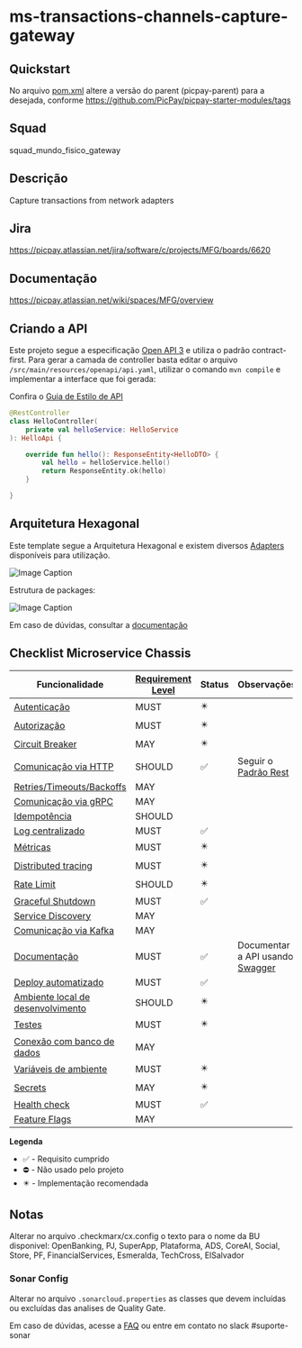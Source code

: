 # ms-transactions-channels-capture-gateway

## Quickstart
No arquivo [pom.xml](pom.xml) altere a versão do parent (picpay-parent) para a desejada, conforme https://github.com/PicPay/picpay-starter-modules/tags

## Squad
squad_mundo_fisico_gateway

## Descrição
Capture transactions from network adapters

## Jira
https://picpay.atlassian.net/jira/software/c/projects/MFG/boards/6620

## Documentação
https://picpay.atlassian.net/wiki/spaces/MFG/overview

## Criando a API
Este projeto segue a especificação [Open API 3](https://swagger.io/specification/) e utiliza o padrão contract-first. 
Para gerar a camada de controller basta editar o arquivo `/src/main/resources/openapi/api.yaml`, utilizar o comando `mvn compile` e implementar a interface que foi gerada:

Confira o [Guia de Estilo de API](https://picpay.atlassian.net/wiki/spaces/CHPJ/pages/2545516904/Guia+de+estilo+de+APIs) 

```kotlin
@RestController
class HelloController(
    private val helloService: HelloService
): HelloApi {

    override fun hello(): ResponseEntity<HelloDTO> {
        val hello = helloService.hello()
        return ResponseEntity.ok(hello)
    }

}
```

## Arquitetura Hexagonal
Este template segue a Arquitetura Hexagonal e existem diversos [Adapters](https://picpay.atlassian.net/wiki/spaces/CHPJ/pages/2545516752/Estrutura+de+Projeto#Adapters) disponíveis para utilização.

![Image Caption](.readme/arquitetura_hexagonal.png)

Estrutura de packages:

![Image Caption](.readme/packages.png)

Em caso de dúvidas, consultar a [documentação](https://picpay.atlassian.net/wiki/spaces/CHPJ/pages/2545516752/Estrutura+de+Projeto)

## Checklist Microservice Chassis

| Funcionalidade                                                                                                                                             | [Requirement Level](https://datatracker.ietf.org/doc/html/rfc2119) | Status                     | Observações                                                                                                           |
| ---------------------------------------------------------------------------------------------------------------------------------------------------------- | ------------------------------------------------------------------ | -------------------------- | --------------------------------------------------------------------------------------------------------------------- |
| [Autenticação](https://github.com/PicPay/RFC/blob/main/RFCs/RFC-014%3A%20Microservice%20Chassis.md#autentica%C3%A7%C3%A3o)                                 | MUST                                                               | :eight_pointed_black_star: |                                                                                                                       |
| [Autorização](https://github.com/PicPay/RFC/blob/main/RFCs/RFC-014%3A%20Microservice%20Chassis.md#autorização)                                             | MUST                                                               | :eight_pointed_black_star: |                                                                                                                       |
| [Circuit Breaker](https://github.com/PicPay/RFC/blob/main/RFCs/RFC-014%3A%20Microservice%20Chassis.md#circuit-breaker)                                     | MAY                                                                | :eight_pointed_black_star: |                                                                                                                       |
| [Comunicação via HTTP](https://github.com/PicPay/RFC/blob/main/RFCs/RFC-014%3A%20Microservice%20Chassis.md#comunicação-via-http)                           | SHOULD                                                             | :white_check_mark:         | Seguir o [Padrão Rest](https://github.com/PicPay/RFC/blob/main/RFCs/RFC-024%3A%20Padr%C3%A3o%20de%20APIs%20Rest.md)   |
| [Retries/Timeouts/Backoffs](https://github.com/PicPay/RFC/blob/main/RFCs/RFC-014%3A%20Microservice%20Chassis.md#retriestimeoutsbackoffs)                   | MAY                                                                |                            |                                                                                                                       |
| [Comunicação via gRPC](https://github.com/PicPay/RFC/blob/main/RFCs/RFC-014%3A%20Microservice%20Chassis.md#comunicação-via-grpc)                           | MAY                                                                |                            |                                                                                                                       |
| [Idempotência](https://github.com/PicPay/RFC/blob/main/RFCs/RFC-014%3A%20Microservice%20Chassis.md#idempotencia)                                           | SHOULD                                                             |                            |                                                                                                                       |
| [Log centralizado](https://github.com/PicPay/RFC/blob/main/RFCs/RFC-014%3A%20Microservice%20Chassis.md#log-centralizado)                                   | MUST                                                               | :white_check_mark:         |                                                                                                                       |
| [Métricas](https://github.com/PicPay/RFC/blob/main/RFCs/RFC-014%3A%20Microservice%20Chassis.md#métricas)                                                   | MUST                                                               | :eight_pointed_black_star: |                                                                                                                       |
| [Distributed tracing](https://github.com/PicPay/RFC/blob/main/RFCs/RFC-014%3A%20Microservice%20Chassis.md#distributed-tracing)                             | MUST                                                               | :eight_pointed_black_star: |                                                                                                                       |
| [Rate Limit](https://github.com/PicPay/RFC/blob/main/RFCs/RFC-014%3A%20Microservice%20Chassis.md#rate-limit)                                               | SHOULD                                                             | :eight_pointed_black_star: |                                                                                                                       |
| [Graceful Shutdown](https://github.com/PicPay/RFC/blob/main/RFCs/RFC-014%3A%20Microservice%20Chassis.md#graceful-shutdown)                                 | MUST                                                               | :white_check_mark:         |                                                                                                                       |
| [Service Discovery](https://github.com/PicPay/RFC/blob/main/RFCs/RFC-014%3A%20Microservice%20Chassis.md#service-discovery)                                 | MAY                                                                |                            |                                                                                                                       |
| [Comunicação via Kafka](https://github.com/PicPay/RFC/blob/main/RFCs/RFC-014%3A%20Microservice%20Chassis.md#comunicação-via-kafka)                         | MAY                                                                |                            |                                                                                                                       |
| [Documentação](https://github.com/PicPay/RFC/blob/main/RFCs/RFC-014%3A%20Microservice%20Chassis.md#documentação)                                           | MUST                                                               | :white_check_mark:         | Documentar a API usando [Swagger](https://picpay.atlassian.net/wiki/spaces/MOON/pages/2589098504/Configurar+API+Docs) |
| [Deploy automatizado](https://github.com/PicPay/RFC/blob/main/RFCs/RFC-014%3A%20Microservice%20Chassis.md#deploy-automatizado)                             | MUST                                                               | :white_check_mark:         |                                                                                                                       |
| [Ambiente local de desenvolvimento](https://github.com/PicPay/RFC/blob/main/RFCs/RFC-014%3A%20Microservice%20Chassis.md#ambiente-local-de-desenvolvimento) | SHOULD                                                             | :eight_pointed_black_star: |                                                                                                                       |
| [Testes](https://github.com/PicPay/RFC/blob/main/RFCs/RFC-014%3A%20Microservice%20Chassis.md#testes)                                                       | MUST                                                               | :eight_pointed_black_star: |                                                                                                                       |
| [Conexão com banco de dados](https://github.com/PicPay/RFC/blob/main/RFCs/RFC-014%3A%20Microservice%20Chassis.md#conexão-com-banco-de-dados)               | MAY                                                                |                            |                                                                                                                       |
| [Variáveis de ambiente](https://github.com/PicPay/RFC/blob/main/RFCs/RFC-014%3A%20Microservice%20Chassis.md#variáveis-de-ambiente)                         | MUST                                                               | :eight_pointed_black_star: |                                                                                                                       |
| [Secrets](https://github.com/PicPay/RFC/blob/main/RFCs/RFC-014%3A%20Microservice%20Chassis.md#secrets)                                                     | MAY                                                                | :eight_pointed_black_star: |                                                                                                                       |
| [Health check](https://github.com/PicPay/RFC/blob/main/RFCs/RFC-014%3A%20Microservice%20Chassis.md#health-check)                                           | MUST                                                               | :white_check_mark:         |                                                                                                                       |
| [Feature Flags](https://github.com/PicPay/RFC/blob/main/RFCs/RFC-014%3A%20Microservice%20Chassis.md#feature-flags)                                         | MAY                                                                |                            |                                                                                                                       |

**Legenda**

- :white_check_mark: - Requisito cumprido
- :no_entry: - Não usado pelo projeto
- :eight_pointed_black_star: - Implementação recomendada

## Notas 

Alterar no arquivo .checkmarx/cx.config o texto para o nome da BU disponivel: OpenBanking, PJ, SuperApp, Plataforma, ADS, CoreAI, Social, Store, PF, FinancialServices, Esmeralda, TechCross, ElSalvador

### Sonar Config
Alterar no arquivo `.sonarcloud.properties` as classes que devem incluídas ou excluídas das analises de Quality Gate.

Em caso de dúvidas, acesse a [FAQ](https://picpay.atlassian.net/wiki/spaces/DUP/pages/2528051668/SonarCloud) ou entre em contato no slack #suporte-sonar
